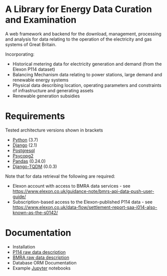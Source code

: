 # A Library for Energy Data Curation and Examination

A web framework and backend for the download, management, processing and analysis for data relating to the operation of the electricity and gas systems of Great Britain.

Incorporating:

- Historical metering data for electricity generation and demand (from the Elexon P114 dataset)
- Balancing Mechanism data relating to power stations, large demand and renewable energy systems
- Physical data describing location, operating parameters and constraints of infrastructure and generating assets
- Renewable generation subsidies

# Requirements
Tested architecture versions shown in brackets
- [Python](https://www.python.org/) (3.7)
- [Django](https://www.djangoproject.com/) (2.1)
- [Postgresql](https://www.postgresql.org/)
- [Psycopg2](http://initd.org/psycopg/)
- [Pandas](https://pandas.pydata.org/) (0.24.0)
- [Django-TQDM](https://pypi.org/project/django-tqdm/) (0.0.3)

Note that for data retrieval the following are required:
- Elexon account with access to BMRA data services - see https://www.elexon.co.uk/guidance-note/bmrs-api-data-push-user-guide/
- Subscription-based access to the Elexon-published P114 data - see https://www.elexon.co.uk/data-flow/settlement-report-saa-i014-also-known-as-the-s0142/

# Documentation
- Installation
- [P114 raw data description](./docs/P114_data_description.md)
- [BMRA raw data description](./docs/BM_data_description.md)
- Database ORM Documentation
- Example [Jupyter](https://jupyter.org/) notebooks
